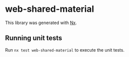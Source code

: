 # web-shared-material

This library was generated with [Nx](https://nx.dev).

## Running unit tests

Run `nx test web-shared-material` to execute the unit tests.
